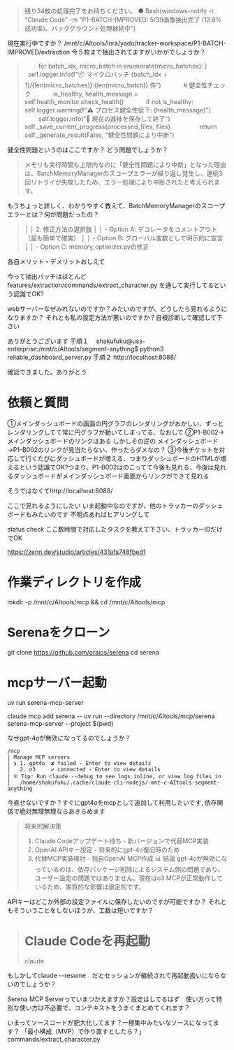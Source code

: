 
>  残り34枚の処理完了をお待ちください。
● Bash(windows-notify -t "Claude Code" -m "P1-BATCH-IMPROVED: 5/39画像抽出完了 (12.8%成功率)、バックグラウンド処理継続中")

現在実行中ですか？
/mnt/c/AItools/lora/yado/tracker-workspace/P1-BATCH-IMPROVED/extraction
今５枚まで抽出されてますがいかがでしょうか？


>        for batch_idx, micro_batch in enumerate(micro_batches):
]
            self.logger.info(f"📦 マイクロバッチ {batch_idx + 1}/{len(micro_batches)}:{len(micro_batch)} 件")
            # 健全性チェック
            is_healthy, health_message = self.health_monitor.check_health()
            if not is_healthy:
                self.logger.warning(f"⚠️ プロセス健全性低下: {health_message}")
                self.logger.info("💾 現在の進捗を保存して終了")
                self._save_current_progress(processed_files, files)
                return self._generate_result(False, "健全性問題により中断")

健全性問題というのはここですか？
どう問題でしょうか？




>  メモリも実行時間も上限内なのに「健全性問題により中断」となった理由は、BatchMemoryManagerのスコープエラーが繰り返し発生し、連続3回リトライが失敗したため、エラー処理により中断されたと考えられます。

もうちょっと詳しく、わかりやすく教えて、BatchMemoryManagerのスコープエラーとは？何が問題だったの？



>│ │ 2. 修正方法の選択肢 
│ │   - Option A: デコレータをコメントアウト（最も簡単で確実）
│ │   - Option B: グローバル変数として明示的に宣言
│ │   - Option C: memory_optimizer.pyの修正     

各自メリット・デメリットおしえて


今って抽出バッチはほとんど
features/extraction/commands/extract_character.py
を通して実行してるという認識でOK?

webサーバーなぜみれないのですか？みたいのですが、どうしたら見れるようになりますか？
それとも私の設定方法が悪いのですか？自根診断して確認して下さい



ありがとうございます
手順１　
shakufuku@uss-enterprise:/mnt/c/AItools/segment-anything$  python3 reliable_dashboard_server.py
手順２
http://localhost:8088/



確認できました。ありがとう
#  依頼と質問
①メインダッシュボードの画面の円グラフのレンダリングがおかしい、ずっとレンダリングしてて常に円グラフが動いてしまってる、なおして
②P1-B002→メインダッシュボードのリンクはある
しかしその逆の
メインダッシュボード→P1-B002のリンクが見当たらない、作ったらダメなの？
③今後チケットを対応して行くたびにダッシュボードが増える、つまりダッシュボードのHTMLが増えるという認識でOK?つまり、P1-B002はのこってて今後も見れる、今後は見れるダッシュボードがメインダッシュボード画面からリンクができて見れる


そうではなくてhttp://localhost:8088/

ここで見れるようにしたい
いま起動中なのですが、他のトラッカーのダッシュボードもみたいのです
不明点あればヒアリングして



status check
ここ数時間で対応したタスクを教えて下さい、トラッカーIDだけでOK


https://zenn.dev/studio/articles/431afa748fbed1



# 作業ディレクトリを作成
mkdir -p /mnt/c/AItools/mcp && cd /mnt/c/AItools/mcp

# Serenaをクローン
git clone https://github.com/oraios/serena
cd serena




# mcpサーバー起動
uv run serena-mcp-server


claude mcp add serena -- uv run --directory /mnt/c/AItools/mcp/serena serena-mcp-server --project $(pwd)



なぜgpt-4oが無効になってるのでしょうか？
```
/mcp
│ Manage MCP servers                                           
│ ❯ 1. gpt4o  ✘ failed · Enter to view details 
│   2. o3     ✔ connected · Enter to view details 
│ ※ Tip: Run claude --debug to see logs inline, or view log files in   
│   /home/shakufuku/.cache/claude-cli-nodejs/-mnt-c-AItools-segment-anything      
```

今直せないですか？すぐにgpt4oをmcpとして追加して利用したいです, 依存関係で絶対無理無理ならあきらめます
>  将来的解決策
>  1. Claude Codeアップデート待ち - 新バージョンで代替MCP実装
 > 2. OpenAI APIキー設定 - 将来的にgpt-4o復旧時のため
 > 3. 代替MCP実装検討 - 独自OpenAI MCP作成
  📊 結論
  gpt-4oが無効になっているのは、依存パッケージ削除によるシステム側の問題であり、ユーザー設定の問題ではありません。現在はo3 MCPが正常動作しているため、実質的な影響は限定的です。


APIキーはどこか外部の設定ファイルに保存したいのですが可能ですか？
それともそういうことをしないほうが、工数は短いですか？




>  # Claude Codeを再起動
>  claude

  もしかしてclaude --resume　だとセッションが継続されて再起動扱いにならないのでしょうか？




Serena MCP Serverっていまつかえますか？設定はしてるはず　使い方って特別な使い方は不必要で、コンテキストをうまくまとめてくれます？


いまってソースコードが肥大化してます？一極集中みたいなソースになってます？
「最小構成（MVP）で作り直すとしたら？」	
commands/extract_character.py